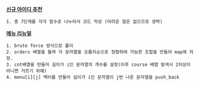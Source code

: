 **[신규 아이디 추천](https://programmers.co.kr/learn/courses/30/lessons/72410)**
```
1. 총 7단계를 각각 함수로 나누어서 코드 작성 (어려운 점은 없으므로 생략)
```

**[메뉴 리뉴얼](https://programmers.co.kr/learn/courses/30/lessons/72411)**
```
1. brute force 방식으로 풀이
2. orders 배열을 돌며 각 문자열을 오름차순으로 정렬하여 가능한 조합을 만들어 map에 저장.
3. cnt배열을 만들어 길이가 i인 문자열의 개수를 설정(이후 course 배열 탐색시 2이상이 아니면 거르기 위해)
4. menu[i][j] 벡터를 만들어 길이가 i인 문자열이 j번 나온 문자열을 push_back
```

